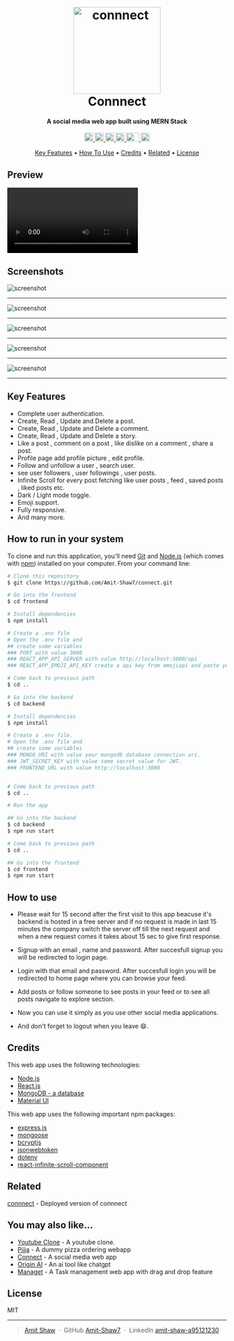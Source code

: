 
<h1 align="center">
  <br>
  <a href="https://connnect.vercel.app/"><img src="https://res.cloudinary.com/amitkumarshaw/image/upload/v1699539671/LogoSm_deyjnw.png" alt="connnect" width="200"></a>
  <br>
  Connnect
  <br>
</h1>

<h4 align="center">A social media web app built using MERN Stack</h4>

<p align="center">
  <a href="https://react.dev/">
    <img width="20px" src="https://cdn.freebiesupply.com/logos/large/2x/react-1-logo-svg-vector.svg" alt="React">
  </a>
  
  <a href="https://nodejs.org/en">
  <img width="20px" src="https://cdn.freebiesupply.com/logos/large/2x/nodejs-icon-logo-svg-vector.svg" alt="Node js">
  </a>
  
  <a href="https://www.mongodb.com/">
      <img height="20px" src="https://1000logos.net/wp-content/uploads/2020/08/MongoDB-Emblem-640x400.jpg" alt="mongo db">
  </a>
  
  <a href="https://expressjs.com/">
    <img height="20px" src="https://www.vectorlogo.zone/logos/expressjs/expressjs-icon.svg" alt="express js">
  </a>
  
   <a href="https://mui.com/">
    <img height="20px" width="30px" src="https://w7.pngwing.com/pngs/761/513/png-transparent-material-ui-logo.png">
  </a>
  
   <a href="https://jwt.io/">
    <img height="20px" src="https://jwt.io/img/pic_logo.svg" alt="jsonwebtoken">
  </a>
</p>

<p align="center">
  <a href="#key-features">Key Features</a> •
  <a href="#how-to-use">How To Use</a> •
  <a href="#credits">Credits</a> •
  <a href="#related">Related</a> •
  <a href="#license">License</a>
</p>

## Preview

![screenshot](https://res.cloudinary.com/amitkumarshaw/video/upload/v1699960690/connectFinalShowcase_h4cnjc.mp4)

## Screenshots

![screenshot](https://res.cloudinary.com/amitkumarshaw/image/upload/v1699961959/Screenshot_290_nf2ocu.png)

<hr/>

![screenshot](https://res.cloudinary.com/amitkumarshaw/image/upload/v1699961959/Screenshot_295_cvtzla.png)

<hr/>

![screenshot](https://res.cloudinary.com/amitkumarshaw/image/upload/v1699961965/Screenshot_293_njagbk.png)

<hr/>

![screenshot](https://res.cloudinary.com/amitkumarshaw/image/upload/v1699961961/Screenshot_292_ds50pw.png)

<hr/>

![screenshot](https://res.cloudinary.com/amitkumarshaw/image/upload/v1699961959/Screenshot_294_tln5k9.png)

<hr/>

## Key Features


* Complete user authentication.  
* Create, Read , Update and Delete a post.
* Create, Read , Update and Delete a comment.
* Create, Read , Update and Delete a story.
* Like a post , comment on a post , like dislike on a comment , share a post.
* Profile page add profile picture , edit profile. 
* Follow and unfollow a user , search user.  
* see user followers , user followings , user posts.
* Infinite Scroll for every post fetching like user posts , feed , saved posts , liked posts etc.
* Dark / Light mode toggle.
* Emoji support.
* Fully responsive.
* And many more.


## How to run in your system

To clone and run this application, you'll need [Git](https://git-scm.com) and [Node.js](https://nodejs.org/en/download/) (which comes with [npm](http://npmjs.com)) installed on your computer. From your command line:

```bash
# Clone this repository
$ git clone https://github.com/Amit-Shaw7/connect.git

# Go into the frontend
$ cd frontend

# Install dependencies
$ npm install

# Create a .env file
# Open the .env file and 
## create some variables 
### PORT with value 3000
### REACT_APP_API_SERVER with value http://localhost:5000/api
### REACT_APP_EMOJI_API_KEY create a api key from emojiapi and paste your key here

# Come back to previous path
$ cd ..

# Go into the backend
$ cd backend

# Install dependencies
$ npm install

# Create a .env file.
# Open the .env file and
## create some variables
### MONGO_URI with value your mongodb database connection uri.
### JWT_SECRET_KEY with value some secret value for JWT.
### FRONTEND_URL with value http://localhost:3000


# Come back to previous path
$ cd ..

# Run the app

## Go into the backend
$ cd backend
$ npm run start

# Come back to previous path
$ cd .. 

## Go into the frontend
$ cd frontend
$ npm run start
```

## How to use

- Please wait for 15 second after the first visit to this app beacuse it's backend is hosted in a free server and if no request is made in last 15 minutes the company switch the server off till the next request and when a new request comes it takes about 15 sec to give first response.


- Signup with an email , name and password. After succesfull signup you will be redirected to login page.

- Login with that email and password. After succesfull login you will be redirected to home page where you can browse your feed.

- Add posts or follow someone to see posts in your feed or to see all posts navigate to explore section.

- Now you can use it simply as you use other social media applications.

- And don't forget to logout when you leave 😄.

## Credits

This web app uses the following technologies:

- [Node.js](https://nodejs.org/)
- [React.js ](https://react.dev/)
- [MongoDB - a database](https://www.mongodb.com/)
- [Material UI](https://mui.com/)

This web app uses the following important npm packages:

- [express.js](https://expressjs.com//)
- [mongoose ](https://mongoosejs.com/)
- [bcryptjs](https://www.npmjs.com/package/bcryptjs)
- [jsonwebtoken](https://jwt.io/)
- [dotenv](https://www.npmjs.com/package/dotenv)
- [react-infinite-scroll-component](https://www.npmjs.com/package/react-infinite-scroll-component)

## Related

[connnect](https://connnect.vercel.app/) - Deployed version of connnect


## You may also like...

- [Youtube Clone](https://github.com/Amit-Shaw7/yt-clone-frontend) - A youtube clone.
- [Pijja](https://github.com/Amit-Shaw7/pizzaApp---Frontend) - A dummy pizza ordering webapp
- [Connect](https://github.com/Amit-Shaw7/connect) - A social media web app
- [Origin AI](https://github.com/Amit-Shaw7/saas-ai) - An ai tool like chatgpt
- [Managet](https://github.com/Amit-Shaw7/kanban-task-management) - A Task management web app with drag and drop feature

## License

MIT

---

> [Amit Shaw](https://amitshawv2.vercel.app) &nbsp;&middot;&nbsp;
> GitHub [Amit-Shaw7](https://github.com/Amit-Shaw7) &nbsp;&middot;&nbsp;
> LinkedIn [amit-shaw-a95121230](https://www.linkedin.com/in/amit-shaw-a95121230/)

